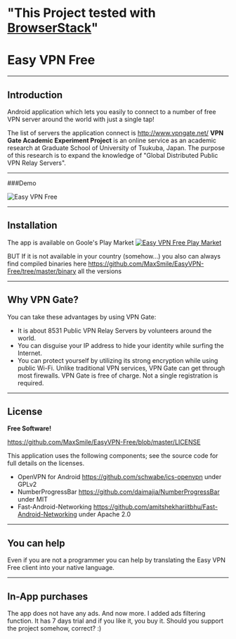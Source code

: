 # "This Project tested with [BrowserStack](https://github.com/MaxSmile/EasyVPN-Free/blob/master/easy-vpn-free.gif?raw=true)"

# Easy VPN Free
----
## Introduction

Android application which lets you easily to connect to a number of free VPN server around the world with just a single tap!

The list of servers the application connect is http://www.vpngate.net/
**VPN Gate Academic Experiment Project** is an online service as an academic research at Graduate School of University of Tsukuba, Japan. The purpose of this research is to expand the knowledge of "Global Distributed Public VPN Relay Servers".

----
###Demo

![Easy VPN Free](https://github.com/MaxSmile/EasyVPN-Free/blob/master/easy-vpn-free.gif?raw=true)


----
## Installation
The app is available оn Goole's Play Market
[![Easy VPN Free Play Market](https://play.google.com/intl/en_us/badges/images/generic/en_badge_web_generic.png)](https://play.google.com/store/apps/details?id=com.vasilkoff.easyvpnfree)


 BUT If it is not available in your country (somehow...) you also can always find compiled binaries here https://github.com/MaxSmile/EasyVPN-Free/tree/master/binary all the versions

----
## Why VPN Gate?

You can take these advantages by using VPN Gate:
* It is about 8531 Public VPN Relay Servers by volunteers around the world.
* You can disguise your IP address to hide your identity while surfing the Internet.
* You can protect yourself by utilizing its strong encryption while using public Wi-Fi.
Unlike traditional VPN services, VPN Gate can get through most firewalls.
VPN Gate is free of charge. Not a single registration is required.

----
## License
**Free Software!**

https://github.com/MaxSmile/EasyVPN-Free/blob/master/LICENSE

[//]: # (https://www.gnu.org/licenses/gpl-3.0.en.html)

This application uses the following components; see the source code for full details on the licenses.

* OpenVPN for Android https://github.com/schwabe/ics-openvpn under GPLv2
* NumberProgressBar https://github.com/daimajia/NumberProgressBar under MIT
* Fast-Android-Networking https://github.com/amitshekhariitbhu/Fast-Android-Networking under Apache 2.0

----
## You can help

Even if you are not a programmer you can help by translating the Easy VPN Free client into your native language.

----
## In-App purchases

The app does not have any ads. And now more. I added ads filtering function.
It has 7 days trial and if you like it, you buy it. Should you support the project somehow, correct? :)
